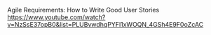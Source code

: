 Agile Requirements: How to Write Good User Stories
 https://www.youtube.com/watch?v=NzSsE37opB0&list=PLUBvwdhqPYFl1xWOQN_4GSh4E9F0oZcAC

